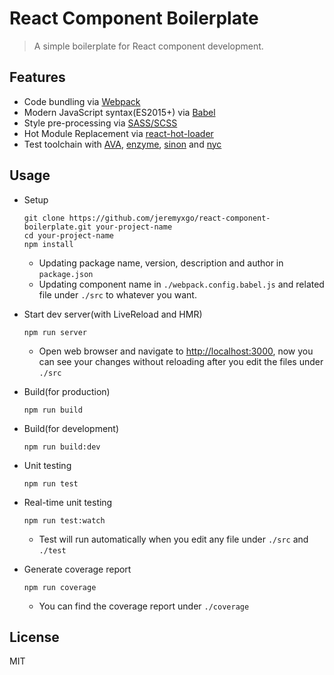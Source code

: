 # React Component Boilerplate

> A simple boilerplate for React component development.

## Features

* Code bundling via [Webpack](https://webpack.github.io)
* Modern JavaScript syntax(ES2015+) via [Babel](https://babeljs.io)
* Style pre-processing via [SASS/SCSS](http://sass-lang.com)
* Hot Module Replacement via [react-hot-loader](https://github.com/gaearon/react-hot-loader)
* Test toolchain with [AVA](https://github.com/avajs/ava), [enzyme](https://github.com/airbnb/enzyme), [sinon](https://github.com/sinonjs/sinon) and [nyc](https://github.com/istanbuljs/nyc)

## Usage

* Setup

    ```
    git clone https://github.com/jeremyxgo/react-component-boilerplate.git your-project-name
    cd your-project-name
    npm install
    ```
    - Updating package name, version, description and author in `package.json`
    - Updating component name in `./webpack.config.babel.js` and related file under `./src` to whatever you want.

* Start dev server(with LiveReload and HMR)

    ```
    npm run server
    ```
    - Open web browser and navigate to [http://localhost:3000](http://localhost:3000),
    now you can see your changes without reloading after you edit the files under `./src`

* Build(for production)
    ```
    npm run build
    ```

* Build(for development)
    ```
    npm run build:dev
    ```

* Unit testing
    ```
    npm run test
    ```

* Real-time unit testing
    ```
    npm run test:watch
    ```
    - Test will run automatically when you edit any file under `./src` and `./test`

* Generate coverage report
    ```
    npm run coverage
    ```
    - You can find the coverage report under `./coverage`

## License

MIT